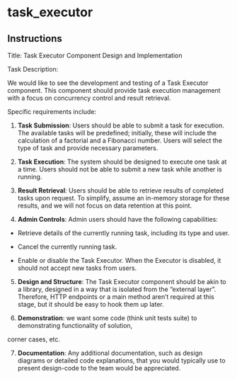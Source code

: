 # task_executor
## Instructions
Title: Task Executor Component Design and Implementation

Task Description:

We would like to see the development and testing of a Task Executor component. This component should provide task execution management with a focus on concurrency control and result retrieval.

Specific requirements include:

1. **Task Submission**: Users should be able to submit a task for execution. The available tasks will be predefined; initially, these will include the calculation of a factorial and a Fibonacci number. Users will select the type of task and provide necessary parameters.

2. **Task Execution**: The system should be designed to execute one task at a time. Users should not be able to submit a new task while another is running.

3. **Result Retrieval**: Users should be able to retrieve results of completed tasks upon request. To simplify, assume an in-memory storage for these results, and we will not focus on data retention at this point.

4. **Admin Controls**: Admin users should have the following capabilities:

  - Retrieve details of the currently running task, including its type and user.

  - Cancel the currently running task.

  - Enable or disable the Task Executor. When the Executor is disabled, it should not accept new tasks from users.

5. **Design and Structure**: The Task Executor component should be akin to a library, designed in a way that is isolated from the “external layer”. Therefore, HTTP endpoints or a main method aren’t required at this stage, but it should be easy to hook them up later.

6. **Demonstration**: we want some code (think unit tests suite) to demonstrating functionality of solution,

corner cases, etc.

7. **Documentation**: Any additional documentation, such as design diagrams or detailed code explanations, that you would typically use to present design-code to the team would be appreciated.

